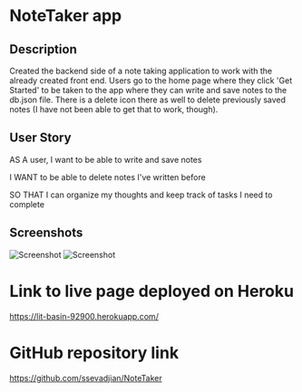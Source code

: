 # NoteTaker app

## Description

Created the backend side of a note taking application to work with the already created front end. Users go to the home page where they click 'Get Started' to be taken to the app where they can write and save notes to the db.json file. There is a delete icon there as well to delete previously saved notes (I have not been able to get that to work, though).

## User Story

AS A user, I want to be able to write and save notes

I WANT to be able to delete notes I've written before

SO THAT I can organize my thoughts and keep track of tasks I need to complete

## Screenshots

![Screenshot](./assets/noteswithexpress1.png)
![Screenshot](./assets/addnote.png)

# Link to live page deployed on Heroku

https://lit-basin-92900.herokuapp.com/

# GitHub repository link

https://github.com/ssevadjian/NoteTaker